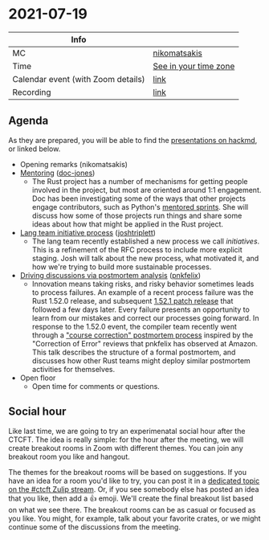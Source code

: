 # 2021-07-19

| Info                               |                                   |
| ---------------------------------- | --------------------------------- |
| MC                                 | [nikomatsakis]                    |
| Time                               | [See in your time zone][timezone] |
| Calendar event (with Zoom details) | [link][cal]                       |
| Recording                          | [link][watch]                     |

[timezone]: https://everytimezone.com/s/0b504718
[cal]: https://calendar.google.com/event?action=TEMPLATE&tmeid=MmNqaGg4Y3U1c3IzMXNrdHY3bWYydmwzZm8gN24wdnZvcWZlMGtibms2aTA0dWl1NTJ0MzBAZw&tmsrc=7n0vvoqfe0kbnk6i04uiu52t30%40group.calendar.google.com
[watch]: https://youtu.be/9CEgmlfCVa0

## Agenda

As they are prepared, you will be able to find the [presentations on hackmd](https://hackmd.io/@rust-ctcft?tags=%5B%222021-07-19%22%5D), or linked below.

- Opening remarks (nikomatsakis)
- [Mentoring](https://hackmd.io/@rust-ctcft/BywLCHqpd#/) ([doc-jones])
  - The Rust project has a number of mechanisms for getting people involved in the project, but most are oriented around 1:1 engagement. Doc has been investigating some of the ways that other projects engage contributors, such as Python's [mentored sprints](https://www.mentored-sprints.dev/). She will discuss how some of those projects run things and share some ideas about how that might be applied in the Rust project.
- [Lang team initiative process](https://hackmd.io/@rust-ctcft/H1ZV1U5pd#/) ([joshtriplett])
  - The lang team recently established a new process we call _initiatives_. This is a refinement of the RFC process to include more explicit staging. Josh will talk about the new process, what motivated it, and how we're trying to build more sustainable processes.
- [Driving discussions via postmortem analysis](https://hackmd.io/@rust-ctcft/SJOd3Sqad#/) ([pnkfelix])
  - Innovation means taking risks, and risky behavior sometimes leads to process failures. An example of a recent process failure was the Rust 1.52.0 release, and subsequent [1.52.1 patch release][] that followed a few days later. Every failure presents an opportunity to learn from our mistakes and correct our processes going forward. In response to the 1.52.0 event, the compiler team recently went through a ["course correction" postmortem process][fingerprint coe] inspired by the "Correction of Error" reviews that pnkfelix has observed at Amazon. This talk describes the structure of a formal postmortem, and discusses how other Rust teams might deploy similar postmortem activities for themselves.
- Open floor
  - Open time for comments or questions.

[1.52.1 patch release]: https://blog.rust-lang.org/2021/05/10/Rust-1.52.1.html
[fingerprint coe]: https://hackmd.io/DhKzaRUgTVGSmhW8Mj0c8A

## Social hour

Like last time, we are going to try an experimenatal social hour after the CTCFT. The idea is really simple: for the hour after the meeting, we will create breakout rooms in Zoom with different themes. You can join any breakout room you like and hangout.

The themes for the breakout rooms will be based on suggestions. If you have an idea for a room you'd like to try, you can post it in a [dedicated topic on the #ctcft Zulip stream](https://rust-lang.zulipchat.com/#narrow/stream/286036-ctcft/topic/social.20hour.202021-06-21). Or, if you see somebody else has posted an idea that you like, then add a 👍 emoji. We'll create the final breakout list based on what we see there. The breakout rooms can be as casual or focused as you like. You might, for example, talk about your favorite crates, or we might continue some of the discussions from the meeting.

[ctcft calendar]: https://calendar.google.com/calendar/embed?src=7n0vvoqfe0kbnk6i04uiu52t30%40group.calendar.google.com
[nikomatsakis]: https://github.com/nikomatsakis/
[rylev]: https://github.com/rylev/
[m-ou-se]: https://github.com/m-ou-se/
[pnkfelix]: https://github.com/pnkfelix/
[wesleywiser]: https://github.com/wesleywiser/
[yaahc]: https://github.com/yaahc/
[doc-jones]: https://github.com/doc-jones/
[joshtriplett]: https://github.com/joshtriplett/

